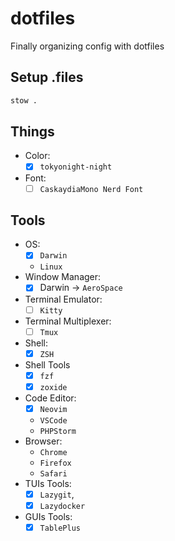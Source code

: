 # dotfiles

Finally organizing config with dotfiles

## Setup .files

```sh
stow .

```

## Things

-   Color:
    -   [x] `tokyonight-night`
-   Font:
    -   [ ] `CaskaydiaMono Nerd Font`

## Tools

-   OS:
    -   [x] `Darwin`
    -   `Linux`
-   Window Manager:
    -   [x] Darwin -> `AeroSpace`
-   Terminal Emulator:
    -   [ ] `Kitty`
-   Terminal Multiplexer:
    -   [ ] `Tmux`
-   Shell:
    -   [x] `ZSH`
-   Shell Tools
    -   [x] `fzf`
    -   [x] `zoxide`
-   Code Editor:
    -   [x] `Neovim`
    -   `VSCode`
    -   `PHPStorm`
-   Browser:
    -   `Chrome`
    -   `Firefox`
    -   `Safari`
-   TUIs Tools:
    -   [x] `Lazygit`,
    -   [x] `Lazydocker`
-   GUIs Tools:
    -   [x] `TablePlus`
